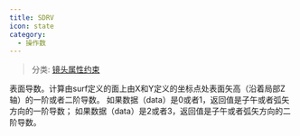 ```yaml
---
title: SDRV
icon: state
category:
  - 操作数
---
```


> 分类: [镜头属性约束](/hb/operands/131/880/  "Zemax 操作数 镜头属性约束")

表面导数。计算由surf定义的面上由X和Y定义的坐标点处表面矢高（沿着局部Z轴）的一阶或者二阶导数。 
如果数据（data）是0或者1，返回值是子午或者弧矢方向的一阶导数； 
如果数据（data）是2或者3，返回值是子午或者弧矢方向的二阶导数。